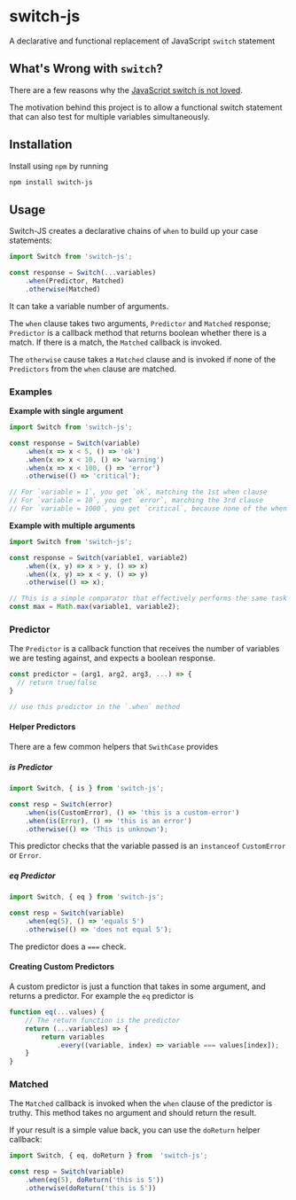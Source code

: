# switch-js
A declarative and functional replacement of JavaScript `switch` statement

## What's Wrong with `switch`?

There are a few reasons why the [JavaScript switch is not loved](https://bit.ly/2V2jVPj). 

The motivation behind this project is to allow a functional switch statement that can also test for multiple variables simultaneously. 

## Installation

Install using `npm` by running

```bash
npm install switch-js
```

## Usage 

Switch-JS creates a declarative chains of `when` to build up your case statements:

```javascript
import Switch from 'switch-js';

const response = Switch(...variables)
    .when(Predictor, Matched)
    .otherwise(Matched)
``` 

It can take a variable number of arguments. 

The `when` clause takes two arguments, `Predictor` and `Matched` response; `Predictor` is a callback method that returns boolean whether there is a match. If there is a match, the `Matched` callback is invoked. 

The `otherwise` cause takes a `Matched` clause and is invoked if none of the `Predictors` from the `when` clause are matched.

### Examples

**Example with single argument**

```javascript
import Switch from 'switch-js';

const response = Switch(variable)
    .when(x => x < 5, () => 'ok')
    .when(x => x < 10, () => 'warning')
    .when(x => x < 100, () => 'error')
    .otherwise(() => 'critical');

// For `variable = 1`, you get `ok`, matching the 1st when clause
// For `variable = 10`, you get `error`, marching the 3rd clause
// For `variable = 1000`, you get `critical`, because none of the when clauses match, so otherwise clause is used
```

**Example with multiple arguments**

```javascript
import Switch from 'switch-js';

const response = Switch(variable1, variable2)
    .when((x, y) => x > y, () => x)
    .when((x, y) => x < y, () => y)
    .otherwise(() => x);

// This is a simple comparator that effectively performs the same task as
const max = Math.max(variable1, variable2);
```

### Predictor

The `Predictor` is a callback function that receives the number of variables we are testing against, and expects a boolean response. 

```javascript
const predictor = (arg1, arg2, arg3, ...) => {
  // return true/false
}

// use this predictor in the `.when` method
```

#### Helper Predictors

There are a few common helpers that `SwithCase` provides

##### is Predictor

```javascript
import Switch, { is } from 'switch-js';

const resp = Switch(error)
    .when(is(CustomError), () => 'this is a custom-error')
    .when(is(Error), () => 'this is an error')
    .otherwise(() => 'This is unknown');
```

This predictor checks that the variable passed is an `instanceof` `CustomError` or `Error`.

##### eq Predictor

```javascript
import Switch, { eq } from 'switch-js';

const resp = Switch(variable)
    .when(eq(5), () => 'equals 5')
    .otherwise(() => 'does not equal 5');
```

The predictor does a `===` check.

#### Creating Custom Predictors

A custom predictor is just a function that takes in some argument, and returns a predictor. For example the `eq` predictor is

```javascript
function eq(...values) {
    // The return function is the predictor
	return (...variables) => {
		return variables
			.every((variable, index) => variable === values[index]);
	}
}
```

### Matched

The `Matched` callback is invoked when the `when` clause of the predictor is truthy. This method takes no argument and should return the result.

If your result is a simple value back, you can use the `doReturn` helper callback:

```javascript
import Switch, { eq, doReturn } from  'switch-js';

const resp = Switch(variable)
    .when(eq(5), doReturn('this is 5'))
    .otherwise(doReturn('this is 5'))
```
